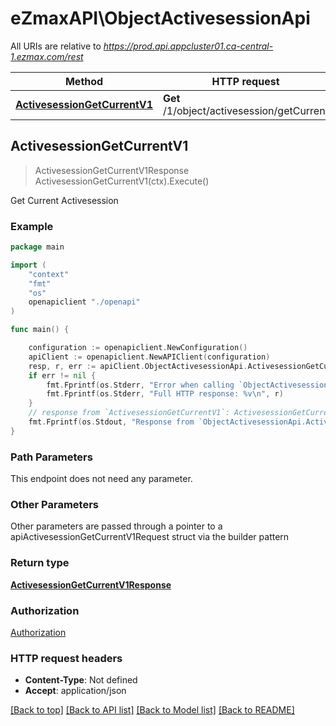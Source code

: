 # eZmaxAPI\ObjectActivesessionApi

All URIs are relative to *https://prod.api.appcluster01.ca-central-1.ezmax.com/rest*

Method | HTTP request | Description
------------- | ------------- | -------------
[**ActivesessionGetCurrentV1**](ObjectActivesessionApi.md#ActivesessionGetCurrentV1) | **Get** /1/object/activesession/getCurrent | Get Current Activesession



## ActivesessionGetCurrentV1

> ActivesessionGetCurrentV1Response ActivesessionGetCurrentV1(ctx).Execute()

Get Current Activesession



### Example

```go
package main

import (
    "context"
    "fmt"
    "os"
    openapiclient "./openapi"
)

func main() {

    configuration := openapiclient.NewConfiguration()
    apiClient := openapiclient.NewAPIClient(configuration)
    resp, r, err := apiClient.ObjectActivesessionApi.ActivesessionGetCurrentV1(context.Background()).Execute()
    if err != nil {
        fmt.Fprintf(os.Stderr, "Error when calling `ObjectActivesessionApi.ActivesessionGetCurrentV1``: %v\n", err)
        fmt.Fprintf(os.Stderr, "Full HTTP response: %v\n", r)
    }
    // response from `ActivesessionGetCurrentV1`: ActivesessionGetCurrentV1Response
    fmt.Fprintf(os.Stdout, "Response from `ObjectActivesessionApi.ActivesessionGetCurrentV1`: %v\n", resp)
}
```

### Path Parameters

This endpoint does not need any parameter.

### Other Parameters

Other parameters are passed through a pointer to a apiActivesessionGetCurrentV1Request struct via the builder pattern


### Return type

[**ActivesessionGetCurrentV1Response**](ActivesessionGetCurrentV1Response.md)

### Authorization

[Authorization](../README.md#Authorization)

### HTTP request headers

- **Content-Type**: Not defined
- **Accept**: application/json

[[Back to top]](#) [[Back to API list]](../README.md#documentation-for-api-endpoints)
[[Back to Model list]](../README.md#documentation-for-models)
[[Back to README]](../README.md)

